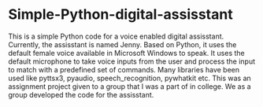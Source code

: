 # Simple-Python-digital-assisstant
This is a simple Python code for a voice enabled digital assisstant. Currently, the assisstant is named Jenny.
Based on Python, it uses the default female voice available in Microsoft Windows to speak. It uses the default microphone to take voice inputs from the user and process the input to match with a predefined set of commands. Many libraries have been used like pyttsx3, pyaudio, speech_recognition, pywhatkit etc.
This was an assignment project given to a group that I was a part of in college. We as a group developed the code for the assisstant.
